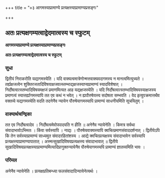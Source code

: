 +++
title = "०३ आगमस्याप्रामाण्ये प्रत्यक्षस्याप्रामाण्यप्रसङ्गः"

+++


## अतः प्रत्यक्षगम्यत्वाद्वेदमात्वस्य च स्फुटम्

**आगमस्याप्रामाण्ये प्रत्यक्षस्याप्रामाण्यप्रसङ्गः**

**अतः प्रत्यक्षगम्यत्वाद्वेदमात्वस्य च स्फुटम्**

### **सुधा**

द्वितीयं निराकरोति यद्यागमस्येति । यदि वाक्यत्वमात्रेणोन्मत्तवाक्यवदागमस्य न मानत्वमित्युच्यते । तर्ह्यक्षजत्वेन शुक्तिरजतादिविषयाक्षजवत्स्तम्भाद्यक्षजस्याप्यप्रामाण्यं स्यादविशेषात् । निर्दोषत्वात्स्तम्भादिविषयमक्षजं प्रमाणमित्यत आह यद्यक्षजस्येति । यदि निर्दोषत्वात्स्तम्भादिविषयस्याक्षजस्य प्रमाणत्वं स्यात्तर्ह्यागमस्यापि तत एव कथं न भवेत् । न ह्यपौरुषेयस्य सदोषता सम्भवति । वेद इत्युपक्रमात्तथैव वक्तव्ये यद्यागमस्येति वदति तदनेनैव न्यायेन पौरुषेयागमस्यापि प्रामाण्यं साधनीयमिति सूचयितुम् ।

### **वाक्यार्थचन्द्रिका**

तत एव निर्दोषत्वादेव । निर्दोषत्वमेवोपपादयति न हीति ॥ अनेनैव न्यायेनेति । किमत्र सर्वथा संवादाभावोऽभिमतः । किंवा सर्वस्यापि । नाद्यः । पौरुषेयवाक्यस्यापि क्वचित्प्रमाणसंवाददर्शनात् । द्वितीयेऽपि किं तेन सर्वस्याप्रामाण्यं साध्यमुत संवादरहितांशस्य । आद्ये क्वचित्प्रत्यक्षस्य संवादाभावेन सर्वस्यापि प्रत्यक्षस्याप्रामाण्यापातात् । अस्मत्सुखादिविषयप्रत्यक्षस्य संवादाभावात् ॥ द्वितीये सुखादिविषयप्रत्यक्षस्याप्रामाण्यमित्यादिप्रागुक्तन्यायेनैव पौरुषेयागमस्यपि प्रामाण्यं ज्ञातव्यमिति भावः ।

### **परिमल** 

अनेनैव न्यायेनेति । प्रत्यक्षप्रतिबन्ध्या फलसंवादादिन्यायेनेत्यर्थः ।

